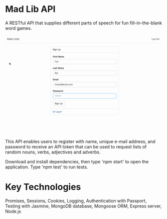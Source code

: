 # Mad Lib API
A RESTful API that supplies different parts of speech for fun fill-in-the-blank word games.

![Alt text](/madLibReadme1.gif?raw=true "Demo")

This API enables users to register with name, unique e-mail address, and password to receive an API token that can be used to request lists of random nouns, verbs, adjectives and adverbs.

Download and install dependencies, then type 'npm start' to open the application.  Type 'npm test' to run tests.

# Key Technologies
Promises, Sessions, Cookies, Logging, Authentication with Passport, Testing with Jasmine, MongoDB database, Mongoose ORM, Express server, Node.js
